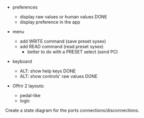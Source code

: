 
- preferences
    - display raw values or human values    DONE 
    - display preference in the app

- menu
    - add WRITE command (save preset sysex)
    - add READ command (read preset sysex)
        - better to do with a PRESET select (send PC)

- keyboard
    - ALT: show help keys   DONE
    - ALT: show controls' raw values    DONE

- Offrir 2 layouts:
    - pedal-like
    - logic

Create a state diagram for the ports connections/disconnections.    
    